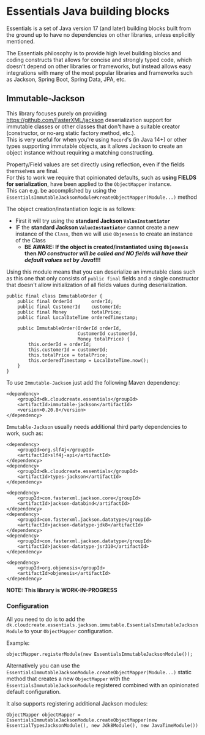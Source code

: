 # Essentials Java building blocks

Essentials is a set of Java version 17 (and later) building blocks built from the ground up to have no dependencies on other libraries, unless explicitly mentioned.

The Essentials philosophy is to provide high level building blocks and coding constructs that allows for concise and strongly typed code, which doesn't depend on other libraries or frameworks, but
instead allows easy integrations with many of the most popular libraries and frameworks such as Jackson, Spring Boot, Spring Data, JPA, etc.

## Immutable-Jackson

This library focuses purely on providing https://github.com/FasterXML/jackson deserialization support for immutable classes or other classes that don't have a suitable creator
(constructor, or no-arg static factory method, etc.).  
This is very useful for when you're using `Record`'s (in Java 14+) or other types supporting immutable objects, as it allows Jackson to create an object instance without requiring
a matching constructing.  

Property/Field values are set directly using reflection, even if the fields themselves are final.  
For this to work we require that opinionated defaults, such as **using FIELDS for serialization**, have been applied to the `ObjectMapper` instance.  
This can e.g. be accomplished by using the `EssentialsImmutableJacksonModule#createObjectMapper(Module...)` method

The object creation/instantiation logic is as follows:
- First it will try using the **standard Jackson `ValueInstantiator`**
- IF the **standard Jackson `ValueInstantiator`** cannot create a new instance of the `Class`, then we will use `Objenesis` to create an instance of the Class
    - **BE AWARE: If the object is created/instantiated using `Objenesis` then *NO constructor will be called and NO fields will have their default values set by Java*!!!!**

Using this module means that you can deserialize an immutable class such as this one that only consists of `public final` fields and a single constructor that doesn't allow initialization of
all fields values during deserialization.
``` 
public final class ImmutableOrder {
    public final OrderId       orderId;
    public final CustomerId    customerId;
    public final Money         totalPrice;
    public final LocalDateTime orderedTimestamp;

    public ImmutableOrder(OrderId orderId,
                          CustomerId customerId,
                          Money totalPrice) {
        this.orderId = orderId;
        this.customerId = customerId;
        this.totalPrice = totalPrice;
        this.orderedTimestamp = LocalDateTime.now();
    }
}
```

To use `Immutable-Jackson` just add the following Maven dependency:
```
<dependency>
    <groupId>dk.cloudcreate.essentials</groupId>
    <artifactId>immutable-jackson</artifactId>
    <version>0.20.8</version>
</dependency>
```

`Immutable-Jackson` usually needs additional third party dependencies to work, such as:
```
<dependency>
    <groupId>org.slf4j</groupId>
    <artifactId>slf4j-api</artifactId>
</dependency>
<dependency>
    <groupId>dk.cloudcreate.essentials</groupId>
    <artifactId>types-jackson</artifactId>
</dependency>

<dependency>
    <groupId>com.fasterxml.jackson.core</groupId>
    <artifactId>jackson-databind</artifactId>
</dependency>
<dependency>
    <groupId>com.fasterxml.jackson.datatype</groupId>
    <artifactId>jackson-datatype-jdk8</artifactId>
</dependency>
<dependency>
    <groupId>com.fasterxml.jackson.datatype</groupId>
    <artifactId>jackson-datatype-jsr310</artifactId>
</dependency>

<dependency>
    <groupId>org.objenesis</groupId>
    <artifactId>objenesis</artifactId>
</dependency>
```

**NOTE:**
**This library is WORK-IN-PROGRESS**

### Configuration

All you need to do is to add the `dk.cloudcreate.essentials.jackson.immutable.EssentialsImmutableJacksonModule` to your `ObjectMapper`
configuration.

Example:

```
objectMapper.registerModule(new EssentialsImmutableJacksonModule());
```

Alternatively you can use the `EssentialsImmutableJacksonModule.createObjectMapper(Module...)` static method that creates a new
`ObjectMapper` with the `EssentialsImmutableJacksonModule` registered combined with an opinionated default configuration.

It also supports registering additional Jackson modules:

```
ObjectMapper objectMapper = EssentialsImmutableJacksonModule.createObjectMapper(new EssentialTypesJacksonModule(), new Jdk8Module(), new JavaTimeModule())
```